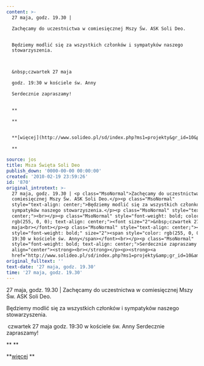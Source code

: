 ```yaml
---
content: >-
  27 maja, godz. 19.30 | 

  Zachęcamy do uczestnictwa w comiesięcznej Mszy Św. ASK Soli Deo.


  Będziemy modlić się za wszystkich członków i sympatyków naszego
  stowarzyszenia.



  &nbsp;czwartek 27 maja

  godz. 19:30 w kościele św. Anny

  Serdecznie zapraszamy!


  **

  **


  **[więcej](http://www.solideo.pl/sd/index.php?ms1=projekty&gr_id=10&ps_id=373&lang=pl)

  **
           
source: jos
title: Msza Święta Soli Deo
publish_down: '0000-00-00 00:00:00'
created: '2010-02-19 23:59:26'
id: '870'
original_introtext: >-
  27 maja, godz. 19.30 | <p class="MsoNormal">Zachęcamy do uczestnictwa w
  comiesięcznej Mszy Św. ASK Soli Deo.</p><p class="MsoNormal"
  style="text-align: center;">Będziemy modlić się za wszystkich członków i
  sympatyków naszego stowarzyszenia.</p><p class="MsoNormal" style="text-align:
  center;"><br></p><p class="MsoNormal" style="font-weight: bold; color:
  rgb(255, 0, 0); text-align: center;"><font size="2">&nbsp;czwartek 27
  maja<br></font></p><p class="MsoNormal" style="text-align: center;"><font
  style="font-weight: bold;" size="2"><span style="color: rgb(255, 0, 0);">godz.
  19:30 w kościele św. Anny</span></font><br></p><p class="MsoNormal"
  style="font-weight: bold; text-align: center;">Serdecznie zapraszamy!</p><p
  align="center"><strong><br></strong></p><p><strong><a
  href="http://www.solideo.pl/sd/index.php?ms1=projekty&amp;gr_id=10&amp;ps_id=373&amp;lang=pl">więcej</a><br></strong></p>         
original_fulltext: ''
text-date: '27 maja, godz. 19.30'
time: '27 maja, godz. 19.30'
---
```

27 maja, godz. 19.30 | 
Zachęcamy do uczestnictwa w comiesięcznej Mszy Św. ASK Soli Deo.

Będziemy modlić się za wszystkich członków i sympatyków naszego stowarzyszenia.


&nbsp;czwartek 27 maja
godz. 19:30 w kościele św. Anny
Serdecznie zapraszamy!

**
**

**[więcej](http://www.solideo.pl/sd/index.php?ms1=projekty&gr_id=10&ps_id=373&lang=pl)
**
         

<!--{{json:{"created_date":"2010-02-19 23:59:26","publish_down":"0000-00-00 00:00:00","id":"870"}}}-->